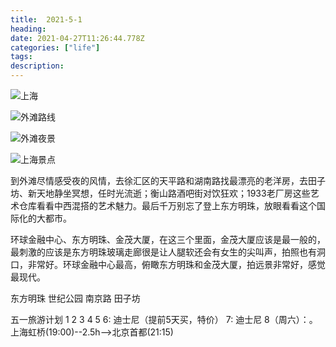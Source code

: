 ```yaml
---
title:  2021-5-1
heading:
date: 2021-04-27T11:26:44.778Z
categories: ["life"]
tags: 
description: 
---
```


![上海](https://gitee.com/smile365/blogimg/raw/master/sxy91/1619523375723.png)

![外滩路线](https://gitee.com/smile365/blogimg/raw/master/sxy91/1619524909839.png)

![外滩夜景](https://gitee.com/smile365/blogimg/raw/master/sxy91/1619525041246.png)

![上海景点](https://gitee.com/smile365/blogimg/raw/master/sxy91/1619562215582.png)

到外滩尽情感受夜的风情，去徐汇区的天平路和湖南路找最漂亮的老洋房，去田子坊、新天地静坐冥想，任时光流逝；衡山路酒吧街对饮狂欢；1933老厂房这些艺术仓库看看中西混搭的艺术魅力。最后千万别忘了登上东方明珠，放眼看看这个国际化的大都市。

环球金融中心、东方明珠、金茂大厦，在这三个里面，金茂大厦应该是最一般的，最刺激的应该是东方明珠玻璃走廊很是让人腿软还会有女生的尖叫声，拍照也有洞口，非常好。环球金融中心最高，俯瞰东方明珠和金茂大厦，拍远景非常好，感觉最现代。

东方明珠
世纪公园
南京路
田子坊


五一旅游计划
1
2
3
4
5
6: 迪士尼（提前5天买，特价）
7: 迪士尼
8（周六）：。上海虹桥(19:00)--2.5h-->北京首都(21:15)




